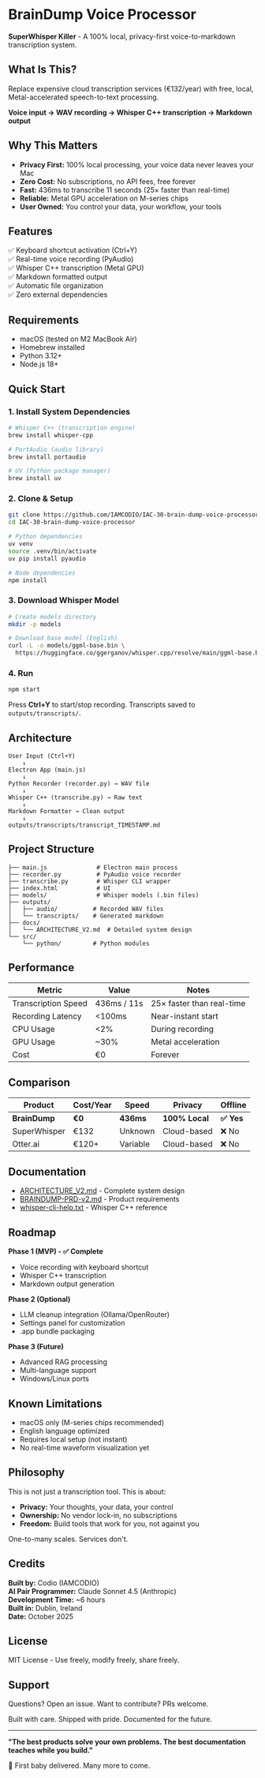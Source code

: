 # BrainDump Voice Processor

**SuperWhisper Killer** - A 100% local, privacy-first voice-to-markdown transcription system.

## What Is This?

Replace expensive cloud transcription services (€132/year) with free, local, Metal-accelerated speech-to-text processing.

**Voice input → WAV recording → Whisper C++ transcription → Markdown output**

## Why This Matters

- **Privacy First:** 100% local processing, your voice data never leaves your Mac
- **Zero Cost:** No subscriptions, no API fees, free forever
- **Fast:** 436ms to transcribe 11 seconds (25× faster than real-time)
- **Reliable:** Metal GPU acceleration on M-series chips
- **User Owned:** You control your data, your workflow, your tools

## Features

✅ Keyboard shortcut activation (Ctrl+Y)  
✅ Real-time voice recording (PyAudio)  
✅ Whisper C++ transcription (Metal GPU)  
✅ Markdown formatted output  
✅ Automatic file organization  
✅ Zero external dependencies  

## Requirements

- macOS (tested on M2 MacBook Air)
- Homebrew installed
- Python 3.12+
- Node.js 18+

## Quick Start

### 1. Install System Dependencies

```bash
# Whisper C++ (transcription engine)
brew install whisper-cpp

# PortAudio (audio library)
brew install portaudio

# UV (Python package manager)
brew install uv
```

### 2. Clone & Setup

```bash
git clone https://github.com/IAMCODIO/IAC-30-brain-dump-voice-processor.git
cd IAC-30-brain-dump-voice-processor

# Python dependencies
uv venv
source .venv/bin/activate
uv pip install pyaudio

# Node dependencies
npm install
```

### 3. Download Whisper Model

```bash
# Create models directory
mkdir -p models

# Download base model (English)
curl -L -o models/ggml-base.bin \
  https://huggingface.co/ggerganov/whisper.cpp/resolve/main/ggml-base.bin
```

### 4. Run

```bash
npm start
```

Press **Ctrl+Y** to start/stop recording. Transcripts saved to `outputs/transcripts/`.

## Architecture

```
User Input (Ctrl+Y)
    ↓
Electron App (main.js)
    ↓
Python Recorder (recorder.py) → WAV file
    ↓
Whisper C++ (transcribe.py) → Raw text
    ↓
Markdown Formatter → Clean output
    ↓
outputs/transcripts/transcript_TIMESTAMP.md
```

## Project Structure

```
├── main.js              # Electron main process
├── recorder.py          # PyAudio voice recorder
├── transcribe.py        # Whisper CLI wrapper
├── index.html           # UI
├── models/              # Whisper models (.bin files)
├── outputs/
│   ├── audio/          # Recorded WAV files
│   └── transcripts/    # Generated markdown
├── docs/
│   └── ARCHITECTURE_V2.md  # Detailed system design
└── src/
    └── python/         # Python modules
```

## Performance

| Metric | Value | Notes |
|--------|-------|-------|
| Transcription Speed | 436ms / 11s | 25× faster than real-time |
| Recording Latency | <100ms | Near-instant start |
| CPU Usage | <2% | During recording |
| GPU Usage | ~30% | Metal acceleration |
| Cost | €0 | Forever |

## Comparison

| Product | Cost/Year | Speed | Privacy | Offline |
|---------|-----------|-------|---------|---------|
| **BrainDump** | **€0** | **436ms** | **100% Local** | **✅ Yes** |
| SuperWhisper | €132 | Unknown | Cloud-based | ❌ No |
| Otter.ai | €120+ | Variable | Cloud-based | ❌ No |

## Documentation

- [ARCHITECTURE_V2.md](docs/ARCHITECTURE_V2.md) - Complete system design
- [BRAINDUMP-PRD-v2.md](BRAINDUMP-PRD-v2.md) - Product requirements
- [whisper-cli-help.txt](docs/whisper-cli-help.txt) - Whisper C++ reference

## Roadmap

**Phase 1 (MVP) - ✅ Complete**
- Voice recording with keyboard shortcut
- Whisper C++ transcription
- Markdown output generation

**Phase 2 (Optional)**
- LLM cleanup integration (Ollama/OpenRouter)
- Settings panel for customization
- .app bundle packaging

**Phase 3 (Future)**
- Advanced RAG processing
- Multi-language support
- Windows/Linux ports

## Known Limitations

- macOS only (M-series chips recommended)
- English language optimized
- Requires local setup (not instant)
- No real-time waveform visualization yet

## Philosophy

This is not just a transcription tool. This is about:
- **Privacy:** Your thoughts, your data, your control
- **Ownership:** No vendor lock-in, no subscriptions
- **Freedom:** Build tools that work for you, not against you

One-to-many scales. Services don't.

## Credits

**Built by:** Codio (IAMCODIO)  
**AI Pair Programmer:** Claude Sonnet 4.5 (Anthropic)  
**Development Time:** ~6 hours  
**Built in:** Dublin, Ireland  
**Date:** October 2025  

## License

MIT License - Use freely, modify freely, share freely.

## Support

Questions? Open an issue. Want to contribute? PRs welcome.

Built with care. Shipped with pride. Documented for the future.

---

**"The best products solve your own problems. The best documentation teaches while you build."**

🚀 First baby delivered. Many more to come.

